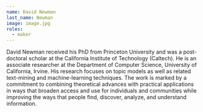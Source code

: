 ```yaml
---
name: David Newman
last_name: Newman
image: image.jpg
roles:
  - maker
---
```

David Newman received his PhD from Princeton University and was a post-doctoral scholar at the California Institute of Technology (Caltech). He is an associate researcher at the Department of Computer Science, University of California, Irvine. His research focuses on topic models as well as related text-mining and machine-learning techniques. The work is marked by a commitment to combining theoretical advances with practical applications in ways that broaden access and use for individuals and communities while improving the ways that people find, discover, analyze, and understand information.
